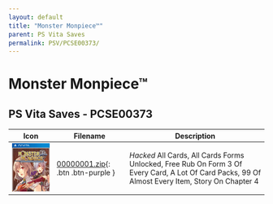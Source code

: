 ```yaml
---
layout: default
title: "Monster Monpiece™"
parent: PS Vita Saves
permalink: PSV/PCSE00373/
---
```

# Monster Monpiece™

## PS Vita Saves - PCSE00373

| Icon | Filename | Description |
|------|----------|-------------|
| ![Monster Monpiece™](icon0.png) | [00000001.zip](00000001.zip){: .btn .btn-purple } | *Hacked* All Cards, All Cards Forms Unlocked, Free Rub On Form 3 Of Every Card, A Lot Of Card Packs, 99 Of Almost Every Item, Story On Chapter 4  |
